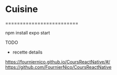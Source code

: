 ﻿# Cuisine
=========================

npm install
expo start

TODO
- recette details

https://fourniernico.github.io/CoursReactNative/#/
https://github.com/FournierNico/CoursReactNative